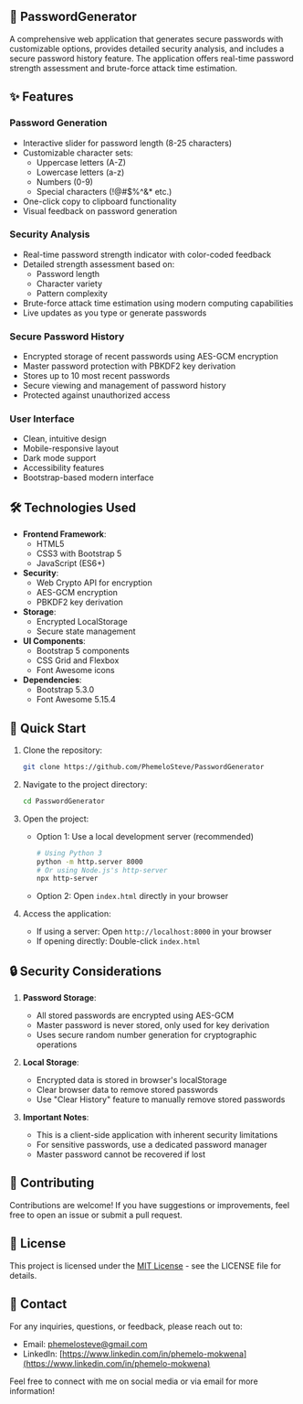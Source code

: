 ## 🔑 PasswordGenerator

A comprehensive web application that generates secure passwords with customizable options, provides detailed security analysis, and includes a secure password history feature. The application offers real-time password strength assessment and brute-force attack time estimation.

## ✨ Features

### Password Generation
* Interactive slider for password length (8-25 characters)
* Customizable character sets:
  - Uppercase letters (A-Z)
  - Lowercase letters (a-z)
  - Numbers (0-9)
  - Special characters (!@#$%^&* etc.)
* One-click copy to clipboard functionality
* Visual feedback on password generation

### Security Analysis
* Real-time password strength indicator with color-coded feedback
* Detailed strength assessment based on:
  - Password length
  - Character variety
  - Pattern complexity
* Brute-force attack time estimation using modern computing capabilities
* Live updates as you type or generate passwords

### Secure Password History
* Encrypted storage of recent passwords using AES-GCM encryption
* Master password protection with PBKDF2 key derivation
* Stores up to 10 most recent passwords
* Secure viewing and management of password history
* Protected against unauthorized access

### User Interface
* Clean, intuitive design
* Mobile-responsive layout
* Dark mode support
* Accessibility features
* Bootstrap-based modern interface

## 🛠️ Technologies Used

* **Frontend Framework**:
  - HTML5
  - CSS3 with Bootstrap 5
  - JavaScript (ES6+)
* **Security**:
  - Web Crypto API for encryption
  - AES-GCM encryption
  - PBKDF2 key derivation
* **Storage**: 
  - Encrypted LocalStorage
  - Secure state management
* **UI Components**:
  - Bootstrap 5 components
  - CSS Grid and Flexbox
  - Font Awesome icons
* **Dependencies**:
  - Bootstrap 5.3.0
  - Font Awesome 5.15.4

## 🚀 Quick Start

1. Clone the repository:
   ```bash
   git clone https://github.com/PhemeloSteve/PasswordGenerator
   ```

2. Navigate to the project directory:
   ```bash
   cd PasswordGenerator
   ```

3. Open the project:
   - Option 1: Use a local development server (recommended)
     ```bash
     # Using Python 3
     python -m http.server 8000
     # Or using Node.js's http-server
     npx http-server
     ```
   - Option 2: Open `index.html` directly in your browser

4. Access the application:
   - If using a server: Open `http://localhost:8000` in your browser
   - If opening directly: Double-click `index.html`

## 🔒 Security Considerations

1. **Password Storage**:
   - All stored passwords are encrypted using AES-GCM
   - Master password is never stored, only used for key derivation
   - Uses secure random number generation for cryptographic operations

2. **Local Storage**:
   - Encrypted data is stored in browser's localStorage
   - Clear browser data to remove stored passwords
   - Use "Clear History" feature to manually remove stored passwords

3. **Important Notes**:
   - This is a client-side application with inherent security limitations
   - For sensitive passwords, use a dedicated password manager
   - Master password cannot be recovered if lost

## 🤝 Contributing

Contributions are welcome! If you have suggestions or improvements, feel free to open an issue or submit a pull request.

## 📄 License

This project is licensed under the [MIT License](LICENSE) - see the LICENSE file for details.

## 📧 Contact

For any inquiries, questions, or feedback, please reach out to:

* Email: phemelosteve@gmail.com
* LinkedIn: [https://www.linkedin.com/in/phemelo-mokwena](https://www.linkedin.com/in/phemelo-mokwena)

Feel free to connect with me on social media or via email for more information!
